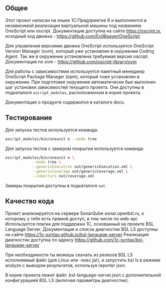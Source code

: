 ## Общее

Этот проект написан на языке 1С:Предприятие 8 и выполняется в независимой реализации виртуальной машины под названием OneScript или oscript. Документация доступна на сайте https://oscript.io, исходный код движка - https://github.com/EvilBeaver/OneScript

Для управления версиями движка OneScript используется OneScript Version Manager (ovm), который уже установлен в окружении Coding Agent. Так же в окружение установлена требуемая версия oscript. Документация по ovm - https://github.com/oscript-library/ovm

Для работы с зависимостями используется пакетный менеджер OneScript Package Manager (opm), который тоже установлен в окружении. При подготовке окружения автоматически был выполнен шаг установки зависимостей текущего проекта. Они доступны в подкаталоге `oscript_modules`, расположенном в корне проекта.

Документация о продукте содержится в каталоге docs. 

## Тестирование

Для запуска тестов используется команда:

```sh
oscript_modules/bin/oneunit e --mode tree
```

Для запуска тестов с замером покрытия используется команда:

```sh
oscript_modules/bin/oneunit e \
            --mode tree \
            --genericExecution out/genericExecution.xml \
            --genericCoverage out/genericCoverage.xml \
            --cobertura out/coverage.xml 
```

Замеры покрытия доступны в подкаталоге `out`.

## Качество кода

Проект анализируется на сервере SonarQube sonar.openbsl.ru, к которому у тебя есть прямой доступ, в том числе по web-api. Используется плагин для поддержки 1С, основанный на проекте BSL Language Server. 
Документация и список диагностик BSL LS доступны на сайте https://1c-syntax.github.io/bsl-language-server
Реализация диагностик доступна по адресу https://github.com/1c-syntax/bsl-language-server

При необходимости ты можешь скачать из релизов BSL LS исполняемый файл (для Linux или -exec.jar), и запустить bsl ls в режиме analyze с выводом результатов, используя reporter json. 

В корне проекта лежит файл .bsl-language-server.json с дополнительной конфигурацией BSL LS (включая параметры диагностик).
